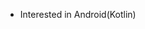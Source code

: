 - Interested in Android(Kotlin)

<!---
seokan-jeong/seokan-jeong is a ✨ special ✨ repository because its `README.md` (this file) appears on your GitHub profile.
You can click the Preview link to take a look at your changes.
--->
